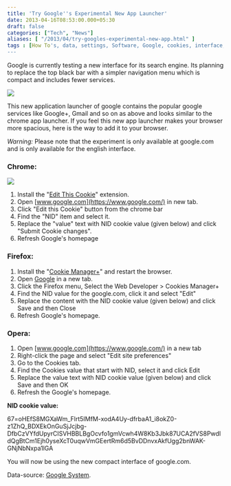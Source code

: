 ```yaml
---
title: 'Try Google''s Experimental New App Launcher'
date: 2013-04-16T08:53:00.000+05:30
draft: false
categories: ["Tech", "News"]
aliases: [ "/2013/04/try-googles-experimental-new-app.html" ]
tags : [How To's, data, settings, Software, Google, cookies, interface, Search engine]
---
```


Google is currently testing a new interface for its search engine. Its planning to replace the top black bar with a simpler navigation menu which is compact and includes fewer services.  

[![](https://2.bp.blogspot.com/-qf2HXtuhraE/UWy9dl4uX5I/AAAAAAAAA3c/cIJH1w-V8bk/s1600/google-new-navbar-3.png)](https://2.bp.blogspot.com/-qf2HXtuhraE/UWy9dl4uX5I/AAAAAAAAA3c/cIJH1w-V8bk/s1600/google-new-navbar-3.png)

  

This new application launcher of google contains the popular google services like Google+, Gmail and so on as above and looks similar to the chrome app launcher. If you feel this new app launcher makes your browser more spacious, here is the way to add it to your browser.  
  
_Warning:_ Please note that the experiment is only available at google.com and is only available for the english interface.  
  

### Chrome:

[![](https://3.bp.blogspot.com/-3Rpwibxch48/UWy_zoZgcRI/AAAAAAAAA3s/iKlKsqlNulQ/s1600/chrome-edit-cookie.png)](https://3.bp.blogspot.com/-3Rpwibxch48/UWy_zoZgcRI/AAAAAAAAA3s/iKlKsqlNulQ/s1600/chrome-edit-cookie.png)

1.  Install the "[Edit This Cookie](httpss://chrome.google.com/webstore/detail/fngmhnnpilhplaeedifhccceomclgfbg)" extension.
2.  Open [www.google.com](https://www.google.com/) in new tab.
3.  Click "Edit this Cookie" button from the chrome bar
4.  Find the "NID" item and select it.
5.  Replace the "value" text with NID cookie value (given below) and click "Submit Cookie changes".
6.  Refresh Google's homepage

### Firefox:

1.  Install the "[Cookie Manager+](httpss://addons.mozilla.org/firefox/addon/cookies-manager-plus/)" and restart the browser.
2.  Open [Google](https://www.google.com/) in a new tab.
3.  Click the Firefox menu, Select the Web Developer > Cookies Manager+
4.  Find the NID value for the google.com, click it and select "Edit"
5.  Replace the content with the NID cookie value (given below) and click Save and then Close
6.  Refresh Google's homepage.

### Opera:

1.  Open [www.google.com](https://www.google.com/) in a new tab
2.  Right-click the page and select "Edit site preferences"
3.  Go to the Cookies tab.
4.  Find the Cookies value that start with NID, select it and click Edit
5.  Replace the value text with NID cookie value (given below) and click Save and then OK
6.  Refresh the Google's homepage.

  

**NID cookie value:**

  

67=oHEfS8MGXaWm\_Flrt5IMfM-xodA4Uy-dfrbaA1\_i8okZ0-z1ZhQ\_BDXEkOnGuSjJcjbg-DfbCzVYfdUpyrCISVHBBLBgOcvfo1gmVcwh4W8Kb3Jbk87UCA2fVS8PwdldQgBtCm1Ejh0yseXcT0uqwVmGEertRm6d5BvDDnvxAkfUgg2bnWAK-GNjNbNxpa1lGA

  

You will now be using the new compact interface of google.com.

  

Data-source: [Google System](https://googlesystem.blogspot.in/2013/04/try-googles-experimental-app-launcher.html).